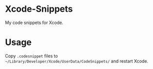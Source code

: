 Xcode-Snippets
==============

My code snippets for Xcode.

Usage
=====

Copy `.codesnippet` files to `~/Library/Developer/Xcode/UserData/CodeSnippets/` and restart Xcode.
